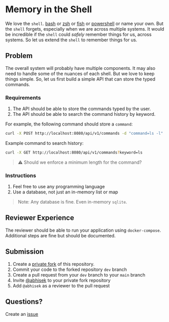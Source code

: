 # Memory in the Shell

We love the `shell`. [bash](#) or [zsh](#) or [fish](#) or [powershell](#) or name
your own. But the `shell` forgets, especially when we are across multiple
systems. It would be incredible if the `shell` could *safely* remember things for us,
across systems. So let us extend the `shell` to remember things for us.

## Problem

The overall system will probably have multiple components. It may also need to
handle some of the nuances of each shell. But we love to keep things simple.
So, let us first build a simple API that can store the typed commands.

### Requirements

1. The API should be able to store the commands typed by the user.
2. The API should be able to search the command history by keyword.

For example, the following command should store a `command`:

```bash
curl -X POST http://localhost:8080/api/v1/commands -d "command=ls -l"
```

Example command to search history:

```bash
curl -X GET http://localhost:8080/api/v1/commands?keyword=ls
```

> :warning: Should we enforce a minimum length for the command?

### Instructions

1. Feel free to use any programming language
2. Use a database, not just an in-memory list or map

> Note: Any database is fine. Even in-memory `sqlite`.

## Reviewer Experience

The reviewer should be able to run your application using
`docker-compose`. Additional steps are fine but should be documented.

## Submission

1. Create a [private fork](https://docs.github.com/en/pull-requests/collaborating-with-pull-requests/working-with-forks/fork-a-repo) of this repository.
2. Commit your code to the forked repository `dev` branch
3. Create a pull request from your `dev` branch to your `main` branch
4. Invite [@abhisek](https://github.com/abhisek) to your private fork repository
5. Add `@abhisek` as a reviewer to the pull request

## Questions?

Create an [issue](https://github.com/safedep-hiring/swe-intern-problem-1/issues)

